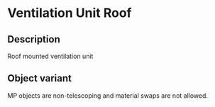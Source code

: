 # Ventilation Unit Roof

## Description

Roof mounted ventilation unit

## Object variant

MP objects are non-telescoping and material swaps are not allowed.
